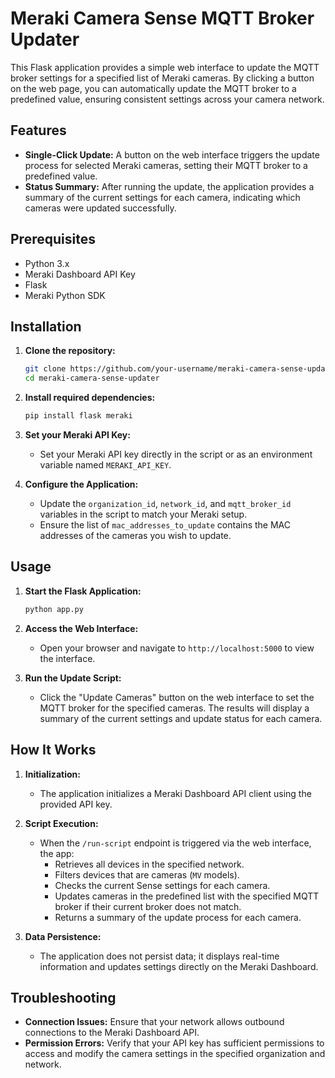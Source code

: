 # Meraki Camera Sense MQTT Broker Updater

This Flask application provides a simple web interface to update the MQTT broker settings for a specified list of Meraki cameras. By clicking a button on the web page, you can automatically update the MQTT broker to a predefined value, ensuring consistent settings across your camera network.

## Features

- **Single-Click Update:** A button on the web interface triggers the update process for selected Meraki cameras, setting their MQTT broker to a predefined value.
- **Status Summary:** After running the update, the application provides a summary of the current settings for each camera, indicating which cameras were updated successfully.

## Prerequisites

- Python 3.x
- Meraki Dashboard API Key
- Flask
- Meraki Python SDK

## Installation

1. **Clone the repository:**
   ```bash
   git clone https://github.com/your-username/meraki-camera-sense-updater.git
   cd meraki-camera-sense-updater
   ```

2. **Install required dependencies:**
   ```bash
   pip install flask meraki
   ```

3. **Set your Meraki API Key:**
   - Set your Meraki API key directly in the script or as an environment variable named `MERAKI_API_KEY`.

4. **Configure the Application:**
   - Update the `organization_id`, `network_id`, and `mqtt_broker_id` variables in the script to match your Meraki setup.
   - Ensure the list of `mac_addresses_to_update` contains the MAC addresses of the cameras you wish to update.

## Usage

1. **Start the Flask Application:**
   ```bash
   python app.py
   ```

2. **Access the Web Interface:**
   - Open your browser and navigate to `http://localhost:5000` to view the interface.

3. **Run the Update Script:**
   - Click the "Update Cameras" button on the web interface to set the MQTT broker for the specified cameras. The results will display a summary of the current settings and update status for each camera.

## How It Works

1. **Initialization:**
   - The application initializes a Meraki Dashboard API client using the provided API key.

2. **Script Execution:**
   - When the `/run-script` endpoint is triggered via the web interface, the app:
     - Retrieves all devices in the specified network.
     - Filters devices that are cameras (`MV` models).
     - Checks the current Sense settings for each camera.
     - Updates cameras in the predefined list with the specified MQTT broker if their current broker does not match.
     - Returns a summary of the update process for each camera.

3. **Data Persistence:**
   - The application does not persist data; it displays real-time information and updates settings directly on the Meraki Dashboard.

## Troubleshooting

- **Connection Issues:** Ensure that your network allows outbound connections to the Meraki Dashboard API.
- **Permission Errors:** Verify that your API key has sufficient permissions to access and modify the camera settings in the specified organization and network.
